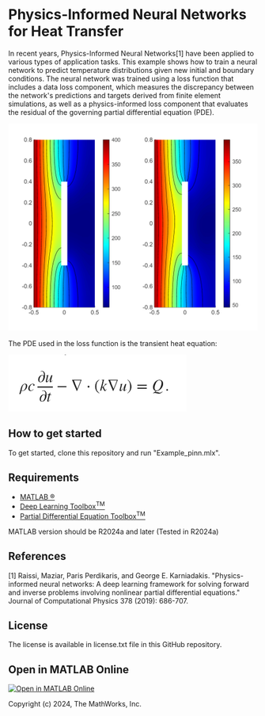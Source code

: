 # Physics-Informed Neural Networks for Heat Transfer


In recent years, Physics-Informed Neural Networks[1] have been applied to various types of application tasks. 
This example shows how to train a neural network to predict temperature distributions given new initial and boundary conditions. The neural network was trained using a loss function that includes a data loss component, which measures the discrepancy between the network's predictions and targets derived from finite element simulations, as well as a physics-informed loss component that evaluates the residual of the governing partial differential equation (PDE). 

<img src="https://github.com/matlab-deep-learning/physics-informed-neural-networks-for-heat-transfer/blob/main/ref_images/Results.png" width="720">

The PDE used in the loss function is the transient heat equation:

<img src="https://github.com/matlab-deep-learning/physics-informed-neural-networks-for-heat-transfer/blob/main/ref_images/HeatEquation.png" width="360">


## **How to get started**
To get started, clone this repository and run "Example_pinn.mlx".


## **Requirements**
- [MATLAB &reg;](https://jp.mathworks.com/products/matlab.html)
- [Deep Learning Toolbox<sup>TM</sup>](https://jp.mathworks.com/products/deep-learning.html)
- [Partial Differential Equation Toolbox<sup>TM</sup>](https://www.mathworks.com/products/pde.html)


MATLAB version should be R2024a and later (Tested in R2024a)

## **References**

  [1]  Raissi, Maziar, Paris Perdikaris, and George E. Karniadakis. "Physics-informed neural networks: A deep learning framework for solving forward and inverse problems involving nonlinear partial differential equations." Journal of Computational Physics 378 (2019): 686-707.

## **License**
The license is available in license.txt file in this GitHub repository.

## **Open in MATLAB Online**
[![Open in MATLAB Online](https://www.mathworks.com/images/responsive/global/open-in-matlab-online.svg)](https://matlab.mathworks.com/open/github/v1?repo=matlab-deep-learning/Physics-Informed-Neural-Networks-for-Heat-Transfer)

Copyright (c) 2024, The MathWorks, Inc.


